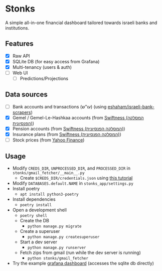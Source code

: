 # Stonks

A simple all-in-one financial dashboard tailored towards israeli banks and institutions.

## Features

- [x] Raw API
- [x] SQLite DB (for easy access from Grafana)
- [x] Multi-tenancy (users & auth)
- [ ] Web UI
  - [ ] Predictions/Projections

## Data sources

- [ ] Bank accounts and transactions (עו"ש) (using [eshaham/israeli-bank-scrapers](https://github.com/eshaham/israeli-bank-scrapers))
- [x] Gemel / Gemel-Le-Hashkaa accounts (from [Swiftness (המסלקה הפנסיונית)](https://www.swiftness.co.il/))
- [x] Pension accounts (from [Swiftness (המסלקה הפנסיונית)](https://www.swiftness.co.il/))
- [x] Insurance plans (from [Swiftness (המסלקה הפנסיונית)](https://www.swiftness.co.il/))
- [ ] Stock prices (from [Yahoo Finance](https://finance.yahoo.com/))

## Usage

- Modify `CREDS_DIR`, `UNPROCESSED_DIR`, and `PROCESSED_DIR` in `stonks/gmail_fetcher/__main__.py`
  - Create `$CREDS_DIR/credentials.json` using [this tutorial](https://developers.google.com/gmail/api/quickstart/python)
- Modify `DATABASES.default.NAME` in `stonks_app/settings.py`
- Install poetry
  - `apt install python3-poetry`
- Install dependencies
  - `poetry install`
- Open a development shell
  - `poetry shell`
  - Create the DB
    - `python manage.py migrate`
  - Create a superuser
    - `python manage.py createsuperuser`
  - Start a dev server
    - `python manage.py runserver`
  - Fetch zips from gmail (run while the dev server is running)
    - `python stonks/gmail_fetcher`
- Try the example [grafana dashboard](grafana_dashboards/example_gemels.json) (accesses the sqlite db directly)
